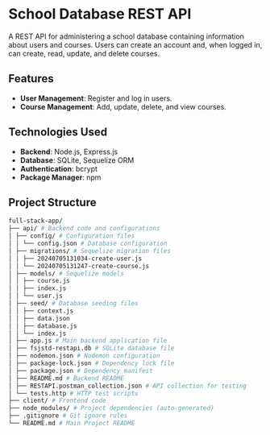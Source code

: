 # School Database REST API

A REST API for administering a school database containing information about users and courses. Users can create an account and, when logged in, can create, read, update, and delete courses.

## Features

- **User Management**: Register and log in users.
- **Course Management**: Add, update, delete, and view courses.

## Technologies Used

- **Backend**: Node.js, Express.js
- **Database**: SQLite, Sequelize ORM
- **Authentication**: bcrypt
- **Package Manager**: npm

## Project Structure

```bash
full-stack-app/ 
├── api/ # Backend code and configurations 
│ ├── config/ # Configuration files 
│ │ └── config.json # Database configuration 
│ ├── migrations/ # Sequelize migration files 
│ │ ├── 20240705131034-create-user.js 
│ │ └── 20240705131247-create-course.js 
│ ├── models/ # Sequelize models 
│ │ ├── course.js 
│ │ ├── index.js 
│ │ └── user.js 
│ ├── seed/ # Database seeding files 
│ │ ├── context.js 
│ │ ├── data.json 
│ │ ├── database.js 
│ │ └── index.js 
│ ├── app.js # Main backend application file 
│ ├── fsjstd-restapi.db # SQLite database file 
│ ├── nodemon.json # Nodemon configuration 
│ ├── package-lock.json # Dependency lock file 
│ ├── package.json # Dependency manifest 
│ ├── README.md # Backend README 
│ ├── RESTAPI.postman_collection.json # API collection for testing 
│ └── tests.http # HTTP test scripts 
├── client/ # Frontend code 
├── node_modules/ # Project dependencies (auto-generated) 
├── .gitignore # Git ignore rules 
└── README.md # Main Project README
```
